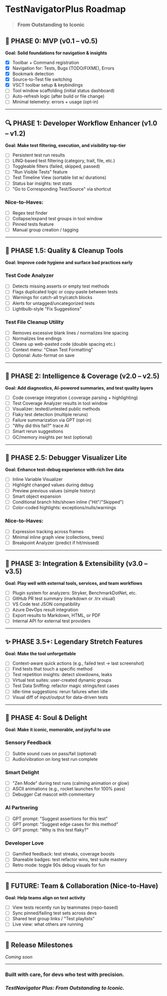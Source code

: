 # TestNavigatorPlus Roadmap

> ### From Outstanding to Iconic

## 🚀 PHASE 0: MVP (v0.1 – v0.5)
**Goal: Solid foundations for navigation & insights**

- [x] Toolbar + Command registration
- [x] Navigation for: Tests, Bugs (TODO/FIXME), Errors
- [x] Bookmark detection
- [x] Source-to-Test file switching
- [x] VSCT toolbar setup & keybindings
- [ ] Tool window scaffolding (initial status dashboard)
- [ ] Auto-refresh logic (after build or file change)
- [ ] Minimal telemetry: errors + usage (opt-in)

---

## 🔍 PHASE 1: Developer Workflow Enhancer (v1.0 – v1.2)
**Goal: Make test filtering, execution, and visibility top-tier**

- [ ] Persistent test run results
- [ ] LINQ-based test filtering (category, trait, file, etc.)
- [ ] Toggleable filters (failed, skipped, passed)
- [ ] "Run Visible Tests" feature
- [ ] Test Timeline View (sortable list w/ durations)
- [ ] Status bar insights: test stats
- [ ] "Go to Corresponding Test/Source" via shortcut

### Nice-to-Haves:
- [ ] Regex test finder
- [ ] Collapse/expand test groups in tool window
- [ ] Pinned tests feature
- [ ] Manual group creation / tagging

---

## 🧹 PHASE 1.5: Quality & Cleanup Tools
**Goal: Improve code hygiene and surface bad practices early**

### Test Code Analyzer
- [ ] Detects missing asserts or empty test methods
- [ ] Flags duplicated logic or copy-paste between tests
- [ ] Warnings for catch-all try/catch blocks
- [ ] Alerts for untagged/uncategorized tests
- [ ] Lightbulb-style "Fix Suggestions"

### Test File Cleanup Utility
- [ ] Removes excessive blank lines / normalizes line spacing
- [ ] Normalizes line endings
- [ ] Cleans up web-pasted code (double spacing etc.)
- [ ] Context menu: "Clean Test Formatting"
- [ ] Optional: Auto-format on save

---

## 🧠 PHASE 2: Intelligence & Coverage (v2.0 – v2.5)
**Goal: Add diagnostics, AI-powered summaries, and test quality layers**

- [ ] Code coverage integration (.coverage parsing + highlighting)
- [ ] Test Coverage Analyzer results in tool window
- [ ] Visualizer: tested/untested public methods
- [ ] Flaky test detection (multiple reruns)
- [ ] Failure summarization via GPT (opt-in)
- [ ] "Why did this fail?" trace AI
- [ ] Smart rerun suggestions
- [ ] GC/memory insights per test (optional)

---

## 🔬 PHASE 2.5: Debugger Visualizer Lite
**Goal: Enhance test-debug experience with rich live data**

- [ ] Inline Variable Visualizer
- [ ] Highlight changed values during debug
- [ ] Preview previous values (simple history)
- [ ] Smart object expansion
- [ ] Conditional branch hits/shown inline ("Hit"/"Skipped")
- [ ] Color-coded highlights: exceptions/nulls/warnings

### Nice-to-Haves:
- [ ] Expression tracking across frames
- [ ] Minimal inline graph view (collections, trees)
- [ ] Breakpoint Analyzer (predict if hit/missed)

---

## 🔄 PHASE 3: Integration & Extensibility (v3.0 – v3.5)
**Goal: Play well with external tools, services, and team workflows**

- [ ] Plugin system for analyzers: Stryker, BenchmarkDotNet, etc.
- [ ] GitHub PR test summary (markdown or .trx visual)
- [ ] VS Code test JSON compatibility
- [ ] Azure DevOps result integration
- [ ] Export results to Markdown, HTML, or PDF
- [ ] Internal API for external test providers

---

## ✨ PHASE 3.5+: Legendary Stretch Features
**Goal: Make the tool unforgettable**

- [ ] Context-aware quick actions (e.g., failed test → last screenshot)
- [ ] Find tests that touch a specific method
- [ ] Test repetition insights: detect slowdowns, leaks
- [ ] Virtual test suites: user-created dynamic groups
- [ ] Test Data Sniffing: refactor magic strings/test cases
- [ ] Idle-time suggestions: rerun failures when idle
- [ ] Visual diff of input/output for data-driven tests

---

## 💖 PHASE 4: Soul & Delight
**Goal: Make it iconic, memorable, and joyful to use**

### Sensory Feedback
- [ ] Subtle sound cues on pass/fail (optional)
- [ ] Audio/vibration on long test run complete

### Smart Delight
- [ ] "Zen Mode" during test runs (calming animation or glow)
- [ ] ASCII animations (e.g., rocket launches for 100% pass)
- [ ] Debugger Cat mascot with commentary

### AI Partnering
- [ ] GPT prompt: "Suggest assertions for this test"
- [ ] GPT prompt: "Suggest edge cases for this method"
- [ ] GPT prompt: "Why is this test flaky?"

### Developer Love
- [ ] Gamified feedback: test streaks, coverage boosts
- [ ] Shareable badges: test refactor wins, test suite mastery
- [ ] Retro mode: toggle 90s debug visuals for fun

---

## 👥 FUTURE: Team & Collaboration (Nice-to-Have)
**Goal: Help teams align on test activity**

- [ ] View tests recently run by teammates (repo-based)
- [ ] Sync pinned/failing test sets across devs
- [ ] Shared test group links / "Test playlists"
- [ ] Live view: what others are running

---

## 📅 Release Milestones
*Coming soon*

---

### Built with care, for devs who test with precision.
### *TestNavigator Plus: From Outstanding to Iconic.*

